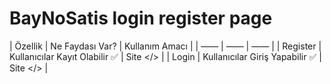 # BayNoSatis login register page

| Özellik | Ne Faydası Var? | Kullanım Amacı |
| —— | —— | —— |
| Register | Kullanıcılar Kayıt Olabilir ✅ | Site </> |
| Login | Kullanıcılar Giriş Yapabilir ✅ | Site </> |
